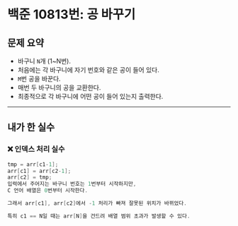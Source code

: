 # 백준 10813번: 공 바꾸기

## 문제 요약
- 바구니 `N`개 (1~N번).
- 처음에는 각 바구니에 자기 번호와 같은 공이 들어 있다.
- `M`번 공을 바꾼다.
- 매번 두 바구니의 공을 교환한다.
- 최종적으로 각 바구니에 어떤 공이 들어 있는지 출력한다.

---

## 내가 한 실수

### ❌ 인덱스 처리 실수
```c
tmp = arr[c1-1];
arr[c1] = arr[c2-1];
arr[c2] = tmp;
입력에서 주어지는 바구니 번호는 1번부터 시작하지만,
C 언어 배열은 0번부터 시작한다.

그래서 arr[c1], arr[c2]에서 -1 처리가 빠져 잘못된 위치가 바뀌었다.

특히 c1 == N일 때는 arr[N]을 건드려 배열 범위 초과가 발생할 수 있다.
